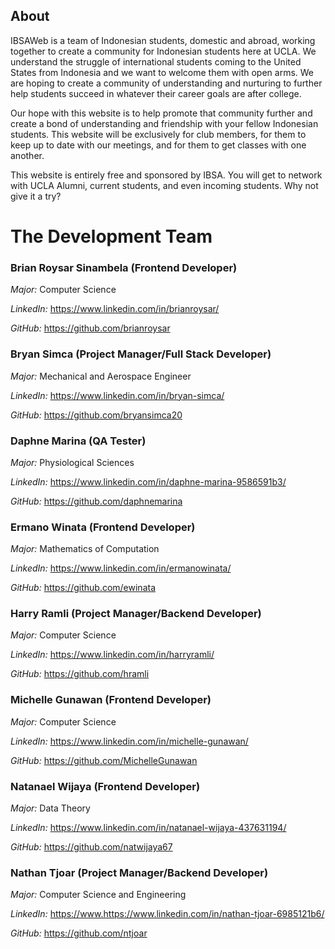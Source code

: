 ## About
IBSAWeb is a team of Indonesian students, domestic and abroad, working together to create a community for Indonesian students here at UCLA. We understand the struggle of international students coming to the United States from Indonesia and we want to welcome them with open arms. We are hoping to create a community of understanding and nurturing to further help students succeed in whatever their career goals are after college. 

Our hope with this website is to help promote that community further and create a bond of understanding and friendship with your fellow Indonesian students. This website will be exclusively for club members, for them to keep up to date with our meetings, and for them to get classes with one another. 

This website is entirely free and sponsored by IBSA. You will get to network with UCLA Alumni, current students, and even incoming students. Why not give it a try?

# The Development Team
### Brian Roysar Sinambela (Frontend Developer)
_Major:_ Computer Science

_LinkedIn:_ https://www.linkedin.com/in/brianroysar/

_GitHub:_ https://github.com/brianroysar

### Bryan Simca (Project Manager/Full Stack Developer)
_Major:_ Mechanical and Aerospace Engineer 

_LinkedIn:_ https://www.linkedin.com/in/bryan-simca/

_GitHub:_ https://github.com/bryansimca20

### Daphne Marina (QA Tester)
_Major:_ Physiological Sciences

_LinkedIn:_ https://www.linkedin.com/in/daphne-marina-9586591b3/

_GitHub:_ https://github.com/daphnemarina

### Ermano Winata (Frontend Developer)
_Major:_ Mathematics of Computation

_LinkedIn:_ https://www.linkedin.com/in/ermanowinata/

_GitHub:_ https://github.com/ewinata

### Harry Ramli (Project Manager/Backend Developer)
_Major:_ Computer Science

_LinkedIn:_ https://www.linkedin.com/in/harryramli/

_GitHub:_ https://github.com/hramli

### Michelle Gunawan (Frontend Developer)
_Major:_ Computer Science

_LinkedIn:_ https://www.linkedin.com/in/michelle-gunawan/

_GitHub:_ https://github.com/MichelleGunawan

### Natanael Wijaya (Frontend Developer)
_Major:_ Data Theory

_LinkedIn:_ https://www.linkedin.com/in/natanael-wijaya-437631194/

_GitHub:_ https://github.com/natwijaya67

### Nathan Tjoar (Project Manager/Backend Developer)
_Major:_ Computer Science and Engineering

_LinkedIn:_ https://www.https://www.linkedin.com/in/nathan-tjoar-6985121b6/

_GitHub:_ https://github.com/ntjoar
